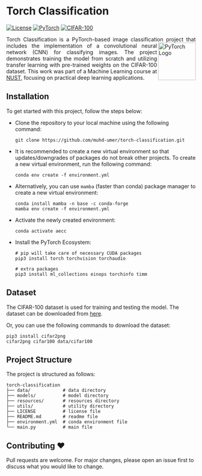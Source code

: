 # Torch Classification

[![License](https://img.shields.io/badge/License-MIT-blue.svg)](https://opensource.org/licenses/MIT)
[![PyTorch](https://img.shields.io/badge/PyTorch-2.1.1-orange.svg)](https://pytorch.org/)
[![CIFAR-100](https://img.shields.io/badge/Dataset-CIFAR--100-green.svg)](https://www.cs.toronto.edu/~kriz/cifar.html)

<p align="justify">Torch Classification is a PyTorch-based image classification project that includes <img align="right" src="https://upload.wikimedia.org/wikipedia/commons/thumb/1/10/PyTorch_logo_icon.svg/1694px-PyTorch_logo_icon.svg.png" alt="PyTorch Logo" height="100">
the implementation of a convolutional neural network (CNN) for classifying images. The project demonstrates training the model from scratch and utilizing transfer learning with pre-trained weights on the CIFAR-100 dataset. This work was part of a Machine Learning course at <a href="https://nust.edu.pk/">NUST</a>, focusing on practical deep learning applications.</p>

## Installation
To get started with this project, follow the steps below:

- Clone the repository to your local machine using the following command:

    ```shell
    git clone https://github.com/muhd-umer/torch-classification.git
    ```

- It is recommended to create a new virtual environment so that updates/downgrades of packages do not break other projects. To create a new virtual environment, run the following command:

    ```shell
    conda env create -f environment.yml
    ```

- Alternatively, you can use `mamba` (faster than conda) package manager to create a new virtual environment:

    ```shell
    conda install mamba -n base -c conda-forge
    mamba env create -f environment.yml
    ```

- Activate the newly created environment:

    ```shell
    conda activate aecc
    ```

- Install the PyTorch Ecosystem:

    ```shell
    # pip will take care of necessary CUDA packages
    pip3 install torch torchvision torchaudio

    # extra packages
    pip3 install ml_collections einops torchinfo timm
    ```

## Dataset
The CIFAR-100 dataset is used for training and testing the model. The dataset can be downloaded from [here](https://www.cs.toronto.edu/~kriz/cifar.html).

Or, you can use the following commands to download the dataset:

```shell
pip3 install cifar2png
cifar2png cifar100 data/cifar100
```

## Project Structure
The project is structured as follows:

```shell
torch-classification
├── data/            # data directory
├── models/          # model directory
├── resources/       # resources directory
├── utils/           # utility directory
├── LICENSE          # license file
├── README.md        # readme file
├── environment.yml  # conda environment file
└── main.py          # main file
```

## Contributing ❤️
Pull requests are welcome. For major changes, please open an issue first to discuss what you would like to change.

